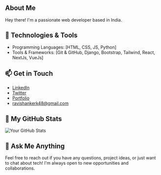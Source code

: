## About Me
Hey there! I'm a passionate web developer based in India.

## 🔧 Technologies & Tools
- Programming Languages: [HTML, CSS, JS, Python]
- Tools & Frameworks: [Git & GitHub, Django, Bootstrap, Tailwind, React, NextJs, VueJs]

## 📫 Get in Touch
- [LinkedIn](https://www.linkedin.com/in/rsk2002/)
- [Twitter](https://twitter.com/devrsk_v1)
- [Portfolio](https://rsk2002.netlify.app)
- [ravishankerk48@gmail.com]('mailto:ravishankerk48@gmail.com')

## 🚀 My GitHub Stats
![Your GitHub Stats](https://github-readme-stats.vercel.app/api?username=yourusername&show_icons=true&theme=radical)

## 💬 Ask Me Anything
Feel free to reach out if you have any questions, project ideas, or just want to chat about tech! I'm always open to new opportunities and collaborations.
